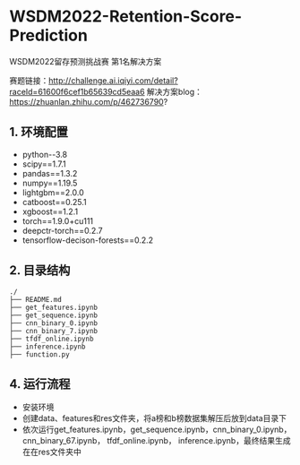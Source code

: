 # WSDM2022-Retention-Score-Prediction
WSDM2022留存预测挑战赛 第1名解决方案

赛题链接：http://challenge.ai.iqiyi.com/detail?raceId=61600f6cef1b65639cd5eaa6
解决方案blog：https://zhuanlan.zhihu.com/p/462736790?

## **1. 环境配置**

- python--3.8
- scipy==1.7.1
- pandas==1.3.2
- numpy==1.19.5
- lightgbm==2.0.0
- catboost==0.25.1
- xgboost==1.2.1
- torch==1.9.0+cu111
- deepctr-torch==0.2.7
- tensorflow-decison-forests==0.2.2


## **2. 目录结构**

```
./
├── README.md
├── get_features.ipynb
├── get_sequence.ipynb
├── cnn_binary_0.ipynb
├── cnn_binary_7.ipynb
├── tfdf_online.ipynb
├── inference.ipynb
├── function.py
```


## **4. 运行流程**
- 安装环境
- 创建data、features和res文件夹，将a榜和b榜数据集解压后放到data目录下
- 依次运行get_features.ipynb，get_sequence.ipynb，cnn_binary_0.ipynb，cnn_binary_67.ipynb，
tfdf_online.ipynb， inference.ipynb，最终结果生成在在res文件夹中
